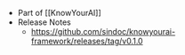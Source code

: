 - Part of [[KnowYourAI]]
- Release Notes
	- https://github.com/sindoc/knowyourai-framework/releases/tag/v0.1.0